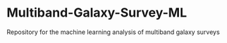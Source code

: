 # Multiband-Galaxy-Survey-ML
Repository for the machine learning analysis of multiband galaxy surveys
